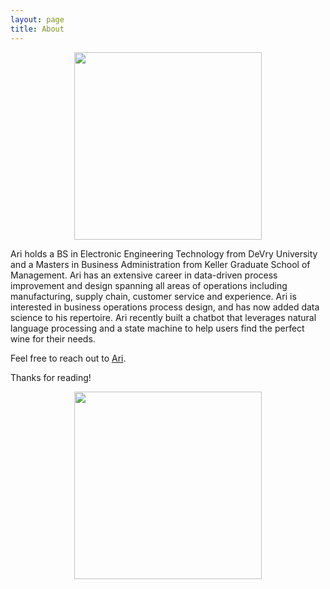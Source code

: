 ```yaml
---
layout: page
title: About
---
```

<p align="center">
  <img height="300" src="https://avatars1.githubusercontent.com/u/37588372?s=460&v=4"></p>
Ari holds a BS in Electronic Engineering Technology from DeVry University and a Masters in Business Administration from Keller Graduate School of Management. Ari has an extensive career in data-driven process improvement and design spanning all areas of operations including manufacturing, supply chain, customer service and experience. Ari is interested in business operations process design, and has now added data science to his repertoire. Ari recently built a chatbot that leverages natural language processing and a state machine to help users find the perfect wine for their needs.

Feel free to reach out to [Ari](mailto:ari.virrey@gmail.com).

Thanks for reading!

<p align="center">
  <img height="300" src="https://virrey.github.io/images/metis_ari.jpg"></p>
